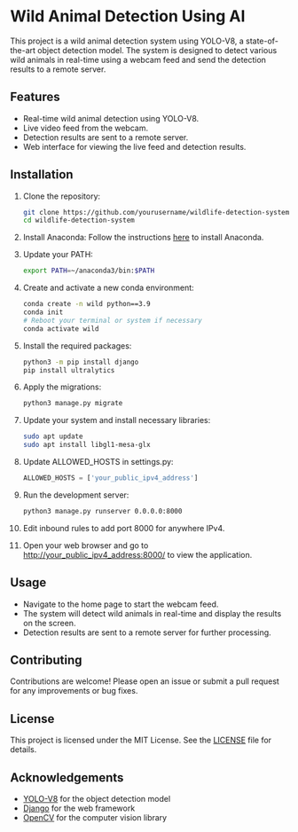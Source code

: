 # Wild Animal Detection Using AI

This project is a wild animal detection system using YOLO-V8, a state-of-the-art object detection model. The system is designed to detect various wild animals in real-time using a webcam feed and send the detection results to a remote server.

## Features

- Real-time wild animal detection using YOLO-V8.
- Live video feed from the webcam.
- Detection results are sent to a remote server.
- Web interface for viewing the live feed and detection results.

## Installation

1. Clone the repository:
    ```sh
    git clone https://github.com/yourusername/wildlife-detection-system.git
    cd wildlife-detection-system
    ```

2. Install Anaconda:
    Follow the instructions [here](https://www.digitalocean.com/community/tutorials/how-to-install-the-anaconda-python-distribution-on-ubuntu-22-04) to install Anaconda.

3. Update your PATH:
    ```sh
    export PATH=~/anaconda3/bin:$PATH
    ```

4. Create and activate a new conda environment:
    ```sh
    conda create -n wild python==3.9
    conda init
    # Reboot your terminal or system if necessary
    conda activate wild
    ```

5. Install the required packages:
    ```sh
    python3 -m pip install django
    pip install ultralytics
    ```

6. Apply the migrations:
    ```sh
    python3 manage.py migrate
    ```

7. Update your system and install necessary libraries:
    ```sh
    sudo apt update
    sudo apt install libgl1-mesa-glx
    ```

8. Update ALLOWED_HOSTS in settings.py:
    ```python
    ALLOWED_HOSTS = ['your_public_ipv4_address']
    ```

9. Run the development server:
    ```sh
    python3 manage.py runserver 0.0.0.0:8000
    ```

10. Edit inbound rules to add port 8000 for anywhere IPv4.

11. Open your web browser and go to [http://your_public_ipv4_address:8000/](http://your_public_ipv4_address:8000/) to view the application.

## Usage

- Navigate to the home page to start the webcam feed.
- The system will detect wild animals in real-time and display the results on the screen.
- Detection results are sent to a remote server for further processing.

## Contributing

Contributions are welcome! Please open an issue or submit a pull request for any improvements or bug fixes.

## License

This project is licensed under the MIT License. See the [LICENSE](http://_vscodecontentref_/20) file for details.

## Acknowledgements

- [YOLO-V8](https://github.com/ultralytics/yolov8) for the object detection model
- [Django](https://www.djangoproject.com/) for the web framework
- [OpenCV](https://opencv.org/) for the computer vision library


